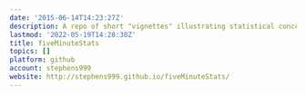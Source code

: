 ```yaml
---
date: '2015-06-14T14:23:27Z'
description: A repo of short "vignettes" illustrating statistical concepts
lastmod: '2022-05-19T14:28:30Z'
title: fiveMinuteStats
topics: []
platform: github
account: stephens999
website: http://stephens999.github.io/fiveMinuteStats/
---
```



